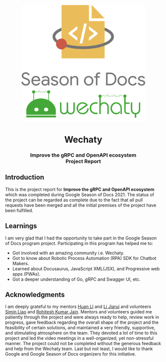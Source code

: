 <div align="center">
<img src="assets/gsod-2021-1.svg" height= "auto" width="400" />
<br />
<img src="assets/gsod-2021-2.svg" height= "auto" width="400" />
<br />
<h1>Wechaty</h1>
<h3>
Improve the gRPC and OpenAPI ecosystem
<br />
Project Report
</h3>
</div>

## Introduction

This is the project report for **Improve the gRPC and OpenAPI ecosystem** which was completed during Google Season of Docs 2021. The status of the project can be regarded as complete due to the fact that all pull requests have been merged and all the initial premises of the project have been fulfilled.

## Learnings

I am very glad that I had the opportunity to take part in the Google Season of Docs program project. Participating in this program has helped me to:

- Got involved with an amazing community i.e. Wechaty.
- Got to know about Robotic Process Automation (RPA) SDK for Chatbot Makers.
- Learned about Docusaurus, JavaScript XML(JSX), and Progressive web apps (PWAs).
- Got a deeper understanding of Go, gRPC and Swagger UI, etc.

## Acknowledgments

I am deeply grateful to my mentors [Huan LI](https://github.com/huan) and [Li Jiarui](https://github.com/lijiarui) and volunteers [Simin Liao](https://github.com/proudofsimin) and [Rohitesh Kumar Jain](https://github.com/Rohitesh-Kumar-Jain). Mentors and volunteers guided me patiently through the project and were always ready to help, review work in progress, gave feedback regarding the overall shape of the project and the feasibility of certain solutions, and maintained a very friendly, supportive, and stimulating atmosphere on the team. They devoted a lot of time to this project and led the video meetings in a well-organized, yet non-stressful manner. The project could not be completed without the generous feedback and help from the Wechaty team. Last but not least, I would like to thank Google and Google Season of Docs organizers for this initiative.
